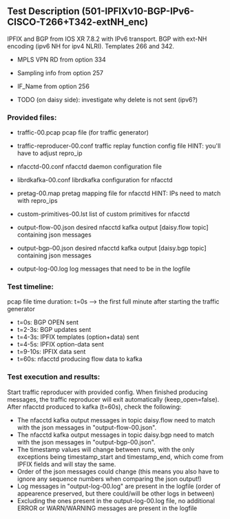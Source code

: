 ## Test Description (501-IPFIXv10-BGP-IPv6-CISCO-T266+T342-extNH_enc)

IPFIX and BGP from IOS XR 7.8.2 with IPv6 transport. BGP with ext-NH encoding (ipv6 NH for ipv4 NLRI). Templates 266 and 342.

- MPLS VPN RD from option 334
- Sampling info from option 257
- IF_Name from option 256

- TODO (on daisy side): investigate why delete is not sent (ipv6?)

### Provided files:

- traffic-00.pcap              pcap file (for traffic generator)
- traffic-reproducer-00.conf   traffic replay function config file          HINT: you'll have to adjust repro_ip

- nfacctd-00.conf              nfacctd daemon configuration file
- librdkafka-00.conf           librdkafka configuration for nfacctd

- pretag-00.map                pretag mapping file for nfacctd              HINT: IPs need to match with repro_ips
- custom-primitives-00.lst     list of custom primitives for nfacctd

- output-flow-00.json          desired nfacctd kafka output [daisy.flow topic] containing json messages
- output-bgp-00.json           desired nfacctd kafka output [daisy.bgp topic] containing json messages
- output-log-00.log            log messages that need to be in the logfile

### Test timeline:

pcap file time duration: 
t=0s --> the first full minute after starting the traffic generator

- t=0s: BGP OPEN sent
- t=2-3s: BGP updates sent
- t=4-3s: IPFIX templates (option+data) sent 
- t=4-5s: IPFIX option-data sent
- t=9-10s: IPFIX data sent 
- t=60s:  nfacctd producing flow data to kafka

### Test execution and results:

Start traffic reproducer with provided config. When finished producing messages, the traffic reproducer will exit automatically (keep_open=false). 
After nfacctd produced to kafka (t=60s), check the following:

- The nfacctd kafka output messages in topic daisy.flow need to match with the json messages in "output-flow-00.json".
- The nfacctd kafka output messages in topic daisy.bgp need to match with  the json messages in "output-bgp-00.json".
- The timestamp values will change between runs, with the only exceptions being timestamp_start and timestamp_end, which come from IPFIX fields and will stay the same.
- Order of the json messages could change (this means you also have to ignore any sequence numbers when comparing the json output!)
- Log messages in "output-log-00.log" are present in the logfile (order of appearence preserved, but there could/will be other logs in between)
- Excluding the ones present in the output-log-00.log file, no additional ERROR or WARN/WARNING messages are present in the logfile
